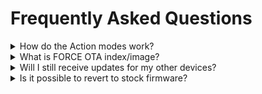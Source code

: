 # Frequently Asked Questions

<details>
<summary>
How do the Action modes work?
</summary>
  
Detailed answer and discussion here: [Switch mode #54](https://github.com/romasku/tuya-zigbee-switch/issues/54#issuecomment-3006002960)
</details>

<details>
<summary>
What is FORCE OTA index/image?
</summary>

**Normal** images **do not** allow flashing the same version (for example v1.0.17).  
So, using the **normal** index, Z2M will update your device to the latest version and say that you have the latest version already installed.  
You will only receive updates if the version number is incremented (in the Makefile).

**Force** images **do** allow flashing the same version.  
So, using the force index, Z2M will update your device to the latest version and still say there is an update available.  
Z2M will **always** say there is an update available, even if there is no difference between your version and the remote version.  

Use the **force** image when:
- switching between Router/End-device firmware
- testing your changes in the source code

After flashing a **force** image, you can simply change the index back to normal and restart Z2M. No downgrade or other action necessary. You will receive updates correctly.
</details>

<details>
<summary>
Will I still receive updates for my other devices?
</summary>

Yes, the custom index you provide to Z2M does not replace the original index. It 'appends', so you receive custom firmware for the supported devices and stock firmware for the other devices.
</details>

<details>
<summary>
Is it possible to revert to stock firmware?
</summary>

Partially. Reverting to the stock firmware is only possible via wired flashing using UART.  
Additionally, you will need a dump of the original stock firmware. Dumps are available for **some** devices in the `bin/` directory.

To flash the stock firmware, follow the same steps outlined in the [flashing via wire guide](./docs/flashing_via_wire.md), just as you would for custom firmware.

</details>